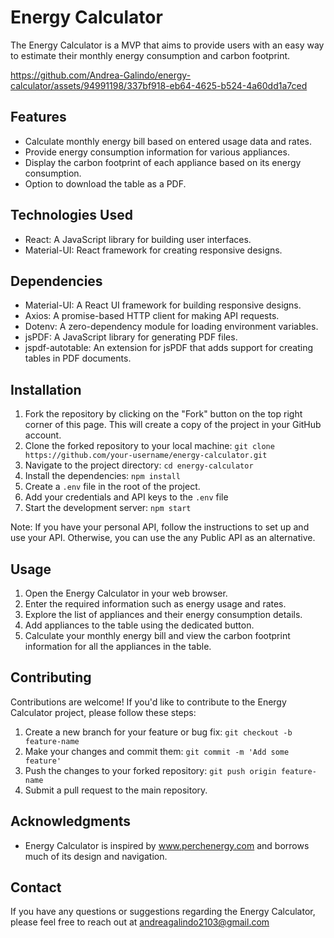 # Energy Calculator

The Energy Calculator is a MVP that aims to provide users with an easy way to estimate their monthly energy consumption and carbon footprint.


https://github.com/Andrea-Galindo/energy-calculator/assets/94991198/337bf918-eb64-4625-b524-4a60dd1a7ced


## Features

- Calculate monthly energy bill based on entered usage data and rates.
- Provide energy consumption information for various appliances.
- Display the carbon footprint of each appliance based on its energy consumption.
- Option to download the table as a PDF.

## Technologies Used

- React: A JavaScript library for building user interfaces.
- Material-UI: React framework for creating responsive designs.

## Dependencies

- Material-UI: A React UI framework for building responsive designs.
- Axios: A promise-based HTTP client for making API requests.
- Dotenv: A zero-dependency module for loading environment variables.
- jsPDF: A JavaScript library for generating PDF files.
- jspdf-autotable: An extension for jsPDF that adds support for creating tables in PDF documents.

## Installation

1. Fork the repository by clicking on the "Fork" button on the top right corner of this page. This will create a copy of the project in your GitHub account.
2. Clone the forked repository to your local machine: `git clone https://github.com/your-username/energy-calculator.git`
3. Navigate to the project directory: `cd energy-calculator`
4. Install the dependencies: `npm install`
5. Create a `.env` file in the root of the project.
6. Add your credentials and API keys to the `.env` file
7. Start the development server: `npm start`

Note: If you have your personal API, follow the instructions to set up and use your API. Otherwise, you can use the any Public API as an alternative.

## Usage

1. Open the Energy Calculator in your web browser.
2. Enter the required information such as energy usage and rates.
3. Explore the list of appliances and their energy consumption details.
4. Add appliances to the table using the dedicated button.
5. Calculate your monthly energy bill and view the carbon footprint information for all the appliances in the table.

## Contributing

Contributions are welcome! If you'd like to contribute to the Energy Calculator project, please follow these steps:

1. Create a new branch for your feature or bug fix: `git checkout -b feature-name`
2. Make your changes and commit them: `git commit -m 'Add some feature'`
3. Push the changes to your forked repository: `git push origin feature-name`
4. Submit a pull request to the main repository.

## Acknowledgments

- Energy Calculator is inspired by www.perchenergy.com and borrows much of its design and navigation.

## Contact

If you have any questions or suggestions regarding the Energy Calculator, please feel free to reach out at andreagalindo2103@gmail.com
